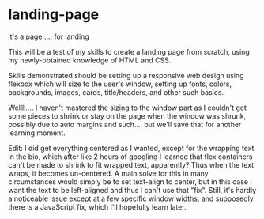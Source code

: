 # landing-page
it's a page..... for landing

This will be a test of my skills to create a landing page from scratch, using my newly-obtained knowledge of HTML and CSS.

Skills demonstrated should be setting up a responsive web design using flexbox which will size to the user's window, setting up fonts, colors, backgrounds, images, cards, title/headers, and other such basics.

Wellll.... I haven't mastered the sizing to the window part as I couldn't get some pieces to shrink or stay on the page when the window was shrunk, possibly due to auto margins and such.... but we'll save that for another learning moment.

Edit: I did get everything centered as I wanted, except for the wrapping text in the bio, which after like 2 hours of googling I learned that flex containers can't be made to shrink to fit wrapped text, apparently? Thus when the text wraps, it becomes un-centered. A main solve for this in many circumstances would simply be to set text-align to center, but in this case I want the text to be left-aligned and thus I can't use that "fix". Still, it's hardly a noticeable issue except at a few specific window widths, and supposedly there is a JavaScript fix, which I'll hopefully learn later.